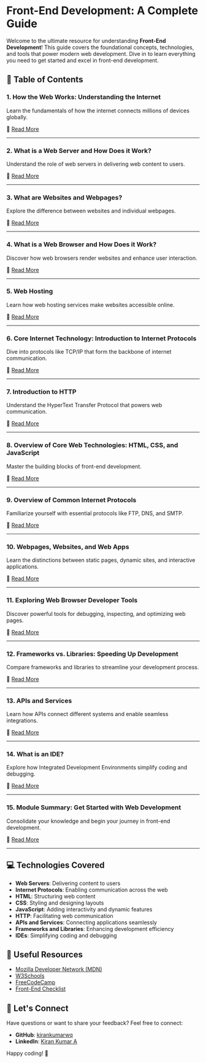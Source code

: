 # Front-End Development: A Complete Guide

Welcome to the ultimate resource for understanding **Front-End Development**! This guide covers the foundational concepts, technologies, and tools that power modern web development. Dive in to learn everything you need to get started and excel in front-end development.

## 📜 Table of Contents


### 1. How the Web Works: Understanding the Internet
Learn the fundamentals of how the internet connects millions of devices globally.

📖 [Read More](https://github.com/kirankumarwq/Frontend-developement/tree/main/Introduction%20To%20Front%20End%20Developments/Table-Of-Contents/01.How%20the%20Web%20Works-%20Understanding%20the%20Internet)

---

### 2. What is a Web Server and How Does it Work?
Understand the role of web servers in delivering web content to users.

📖 [Read More](https://github.com/kirankumarwq/Frontend-developement/tree/main/Introduction%20To%20Front%20End%20Developments/Table-Of-Contents/02.What%20is%20a%20Web%20Server%20and%20How%20Does%20it%20Work)

---

### 3. What are Websites and Webpages?
Explore the difference between websites and individual webpages.

📖 [Read More](https://github.com/kirankumarwq/Frontend-developement/tree/main/Introduction%20To%20Front%20End%20Developments/Table-Of-Contents/03.What%20are%20websites%20and%20webpages)

---

### 4. What is a Web Browser and How Does it Work?
Discover how web browsers render websites and enhance user interaction.

📖 [Read More](https://github.com/kirankumarwq/Frontend-developement/tree/main/Introduction%20To%20Front%20End%20Developments/Table-Of-Contents/04.What%20is%20a%20Web%20Browser%20and%20How%20Does%20it%20Work)

---

### 5. Web Hosting
Learn how web hosting services make websites accessible online.

📖 [Read More](https://github.com/kirankumarwq/Frontend-developement/tree/main/Introduction%20To%20Front%20End%20Developments/Table-Of-Contents/05.Web%20Hosting)

---

### 6. Core Internet Technology: Introduction to Internet Protocols
Dive into protocols like TCP/IP that form the backbone of internet communication.

📖 [Read More](https://github.com/kirankumarwq/Frontend-developement/tree/main/Introduction%20To%20Front%20End%20Developments/Table-Of-Contents/06.Core%20Internet%20Technology-%20Introduction%20to%20Internet%20Protocols)

---

### 7. Introduction to HTTP
Understand the HyperText Transfer Protocol that powers web communication.

📖 [Read More](https://github.com/kirankumarwq/Frontend-developement/tree/main/Introduction%20To%20Front%20End%20Developments/Table-Of-Contents/07.Introduction%20to%20HTTP)

---

### 8. Overview of Core Web Technologies: HTML, CSS, and JavaScript
Master the building blocks of front-end development.

📖 [Read More](https://github.com/kirankumarwq/Frontend-developement/tree/main/Introduction%20To%20Front%20End%20Developments/Table-Of-Contents/08.Overview%20of%20Core%20Web%20Technologies-%20HTML%2C%20CSS%2C%20and%20JavaScript)

---

### 9. Overview of Common Internet Protocols
Familiarize yourself with essential protocols like FTP, DNS, and SMTP.

📖 [Read More](https://github.com/kirankumarwq/Frontend-developement/tree/main/Introduction%20To%20Front%20End%20Developments/Table-Of-Contents/09.Overview%20of%20Common%20Internet%20Protocols)

---

### 10. Webpages, Websites, and Web Apps
Learn the distinctions between static pages, dynamic sites, and interactive applications.

📖 [Read More](https://github.com/kirankumarwq/Frontend-developement/tree/main/Introduction%20To%20Front%20End%20Developments/Table-Of-Contents/10.Webpages%2C%20Websites%2C%20and%20Web%20Apps)

---

### 11. Exploring Web Browser Developer Tools
Discover powerful tools for debugging, inspecting, and optimizing web pages.

📖 [Read More](https://github.com/kirankumarwq/Frontend-developement/tree/main/Introduction%20To%20Front%20End%20Developments/Table-Of-Contents/11.Exploring%20Web%20Browser%20Developer%20Tools)

---

### 12. Frameworks vs. Libraries: Speeding Up Development
Compare frameworks and libraries to streamline your development process.

📖 [Read More](https://github.com/kirankumarwq/Frontend-developement/tree/main/Introduction%20To%20Front%20End%20Developments/Table-Of-Contents/12.Frameworks%20vs%20Libraries-%20Speeding%20Up%20Development)

---

### 13. APIs and Services
Learn how APIs connect different systems and enable seamless integrations.

📖 [Read More](https://github.com/kirankumarwq/Frontend-developement/tree/main/Introduction%20To%20Front%20End%20Developments/Table-Of-Contents/13.APIs%20and%20Services)

---

### 14. What is an IDE?
Explore how Integrated Development Environments simplify coding and debugging.

📖 [Read More](https://github.com/kirankumarwq/Frontend-developement/tree/main/Introduction%20To%20Front%20End%20Developments/Table-Of-Contents/14.What%20is%20an%20IDE)

---

### 15. Module Summary: Get Started with Web Development
Consolidate your knowledge and begin your journey in front-end development.

📖 [Read More](https://github.com/kirankumarwq/Frontend-developement/tree/main/Introduction%20To%20Front%20End%20Developments/Table-Of-Contents/15.Module%20Summary%20-%20Get%20started%20with%20Web%20Development)

---

## 💻 Technologies Covered
- **Web Servers**: Delivering content to users
- **Internet Protocols**: Enabling communication across the web
- **HTML**: Structuring web content
- **CSS**: Styling and designing layouts
- **JavaScript**: Adding interactivity and dynamic features
- **HTTP**: Facilitating web communication
- **APIs and Services**: Connecting applications seamlessly
- **Frameworks and Libraries**: Enhancing development efficiency
- **IDEs**: Simplifying coding and debugging

## 🔗 Useful Resources
- [Mozilla Developer Network (MDN)](https://developer.mozilla.org/)
- [W3Schools](https://www.w3schools.com/)
- [FreeCodeCamp](https://www.freecodecamp.org/)
- [Front-End Checklist](https://frontendchecklist.io/)

## 🌟 Let's Connect
Have questions or want to share your feedback? Feel free to connect:

- **GitHub**: [kirankumarwq](https://github.com/kirankumarwq)
- **LinkedIn**: [Kiran Kumar A](https://www.linkedin.com/in/kirankumar21/)

Happy coding! 🎉
